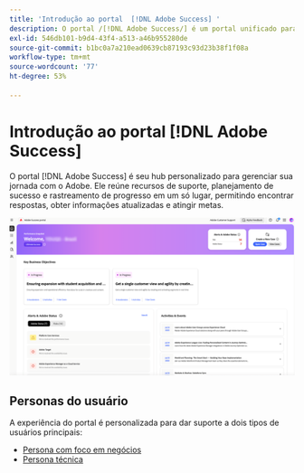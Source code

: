```yaml
---
title: 'Introdução ao portal  [!DNL Adobe Success] '
description: O portal /[!DNL Adobe Success/] é um portal unificado para que os clientes enviem casos, visualizem o andamento do tíquete, acessem o suporte e planejem as ferramentas.
exl-id: 546db101-b9d4-43f4-a513-a46b955280de
source-git-commit: b1bc0a7a210ead0639cb87193c93d23b38f1f08a
workflow-type: tm+mt
source-wordcount: '77'
ht-degree: 53%

---
```


# Introdução ao portal [!DNL Adobe Success]

O portal [!DNL Adobe Success] é seu hub personalizado para gerenciar sua jornada com o Adobe. Ele reúne recursos de suporte, planejamento de sucesso e rastreamento de progresso em um só lugar, permitindo encontrar respostas, obter informações atualizadas e atingir metas.

![adobe-success-portal-homepage](/help/adobe-success-portal/assets/overview-and-business-persona-overview.png)

## Personas do usuário

A experiência do portal é personalizada para dar suporte a dois tipos de usuários principais:

* [Persona com foco em negócios](/help/adobe-success-portal/business-persona/key-functionalities-for-business-persona.md)
* [Persona técnica](/help/adobe-success-portal/technical-persona/key-functionalities-for-technical-persona.md)
